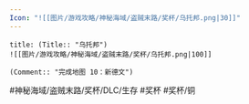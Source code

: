 ```yaml
---
Icon: "![[图片/游戏攻略/神秘海域/盗贼末路/奖杯/乌托邦.png|30]]"
---
```

```ad-common-bronze-trophy
title: (Title:: "乌托邦")
![[图片/游戏攻略/神秘海域/盗贼末路/奖杯/乌托邦.png|100]]

(Comment:: "完成地图 10：新德文")
```

#神秘海域/盗贼末路/奖杯/DLC/生存 #奖杯 #奖杯/铜
